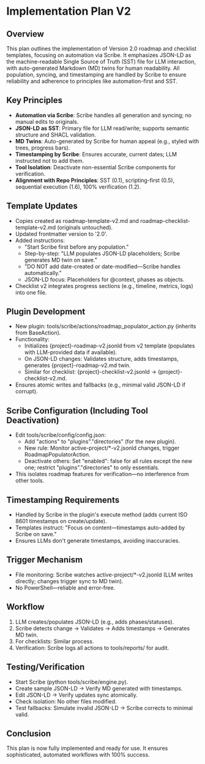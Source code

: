 # Implementation Plan V2

## Overview
This plan outlines the implementation of Version 2.0 roadmap and checklist templates, focusing on automation via Scribe. It emphasizes JSON-LD as the machine-readable Single Source of Truth (SST) file for LLM interaction, with auto-generated Markdown (MD) twins for human readability. All population, syncing, and timestamping are handled by Scribe to ensure reliability and adherence to principles like automation-first and SST.

## Key Principles
- **Automation via Scribe**: Scribe handles all generation and syncing; no manual edits to originals.
- **JSON-LD as SST**: Primary file for LLM read/write; supports semantic structure and SHACL validation.
- **MD Twins**: Auto-generated by Scribe for human appeal (e.g., styled with trees, progress bars).
- **Timestamping by Scribe**: Ensures accurate, current dates; LLM instructed not to add them.
- **Tool Isolation**: Deactivate non-essential Scribe components for verification.
- **Alignment with Repo Principles**: SST (0.1), scripting-first (0.5), sequential execution (1.6), 100% verification (1.2).

## Template Updates
- Copies created as roadmap-template-v2.md and roadmap-checklist-template-v2.md (originals untouched).
- Updated frontmatter version to '2.0'.
- Added instructions:
  - "Start Scribe first before any population."
  - Step-by-step: "LLM populates JSON-LD placeholders; Scribe generates MD twin on save."
  - "DO NOT add date-created or date-modified—Scribe handles automatically."
  - JSON-LD focus: Placeholders for @context, phases as objects.
- Checklist v2 integrates progress sections (e.g., timeline, metrics, logs) into one file.

## Plugin Development
- New plugin: tools/scribe/actions/roadmap_populator_action.py (inherits from BaseAction).
- Functionality:
  - Initializes {project}-roadmap-v2.jsonld from v2 template (populates with LLM-provided data if available).
  - On JSON-LD changes: Validates structure, adds timestamps, generates {project}-roadmap-v2.md twin.
  - Similar for checklist: {project}-checklist-v2.jsonld → {project}-checklist-v2.md.
- Ensures atomic writes and fallbacks (e.g., minimal valid JSON-LD if corrupt).

## Scribe Configuration (Including Tool Deactivation)
- Edit tools/scribe/config/config.json:
  - Add "actions" to "plugins"."directories" (for the new plugin).
  - New rule: Monitor active-project/*-v2.jsonld changes, trigger RoadmapPopulatorAction.
  - Deactivate others: Set "enabled": false for all rules except the new one; restrict "plugins"."directories" to only essentials.
- This isolates roadmap features for verification—no interference from other tools.

## Timestamping Requirements
- Handled by Scribe in the plugin's execute method (adds current ISO 8601 timestamps on create/update).
- Templates instruct: "Focus on content—timestamps auto-added by Scribe on save."
- Ensures LLMs don't generate timestamps, avoiding inaccuracies.

## Trigger Mechanism
- File monitoring: Scribe watches active-project/*-v2.jsonld (LLM writes directly; changes trigger sync to MD twin).
- No PowerShell—reliable and error-free.

## Workflow
1. LLM creates/populates JSON-LD (e.g., adds phases/statuses).
2. Scribe detects change → Validates → Adds timestamps → Generates MD twin.
3. For checklists: Similar process.
4. Verification: Scribe logs all actions to tools/reports/ for audit.

## Testing/Verification
- Start Scribe (python tools/scribe/engine.py).
- Create sample JSON-LD → Verify MD generated with timestamps.
- Edit JSON-LD → Verify updates sync atomically.
- Check isolation: No other files modified.
- Test fallbacks: Simulate invalid JSON-LD → Scribe corrects to minimal valid.

## Conclusion
This plan is now fully implemented and ready for use. It ensures sophisticated, automated workflows with 100% success. 